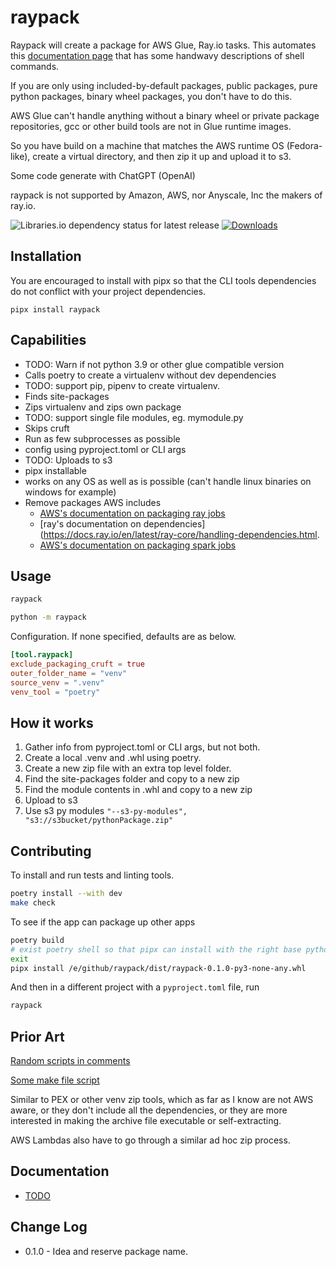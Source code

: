 # raypack

Raypack will create a package for AWS Glue, Ray.io tasks. This automates
this [documentation page](https://docs.aws.amazon.com/glue/latest/dg/edit-script-ray-env-dependencies.html) that has
some handwavy descriptions of shell commands.

If you are only using included-by-default packages, public packages, pure python packages,
binary wheel packages, you don't have to do this.

AWS Glue can't handle anything without a binary wheel or private package repositories, gcc or other build tools are not
in Glue runtime images.

So you have build on a machine that matches the AWS runtime OS (Fedora-like), create a virtual directory,
and then zip it up and upload it to s3.

Some code generate with ChatGPT (OpenAI)

raypack is not supported by Amazon, AWS, nor Anyscale, Inc the makers of ray.io.

![Libraries.io dependency status for latest release](https://img.shields.io/librariesio/release/pypi/raypack) [![Downloads](https://pepy.tech/badge/raypack/month)](https://pepy.tech/project/raypack/month)

## Installation

You are encouraged to install with pipx so that the CLI tools dependencies do not conflict with your project
dependencies.

```shell
pipx install raypack
```

## Capabilities

- TODO: Warn if not python 3.9 or other glue compatible version
- Calls poetry to create a virtualenv without dev dependencies
- TODO: support pip, pipenv to create virtualenv.
- Finds site-packages
- Zips virtualenv and zips own package
- TODO: support single file modules, eg. mymodule.py
- Skips cruft
- Run as few subprocesses as possible
- config using pyproject.toml or CLI args
- TODO: Uploads to s3
- pipx installable
- works on any OS as well as is possible (can't handle linux binaries on windows for example)
- Remove packages AWS includes
  - [AWS's documentation on packaging ray jobs](https://docs.aws.amazon.com/glue/latest/dg/edit-script-ray-env-dependencies.html) 
  - [ray's documentation on dependencies](https://docs.ray.io/en/latest/ray-core/handling-dependencies.html.
  - [AWS's documentation on packaging spark jobs](https://docs.aws.amazon.com/glue/latest/dg/aws-glue-programming-python-libraries.html) 
 
## Usage

```bash
raypack
```

```bash
python -m raypack
```

Configuration. If none specified, defaults are as below.
```toml
[tool.raypack]
exclude_packaging_cruft = true
outer_folder_name = "venv"
source_venv = ".venv"
venv_tool = "poetry"
```

## How it works

1. Gather info from pyproject.toml or CLI args, but not both.
2. Create a local .venv and .whl using poetry.
3. Create a new zip file with an extra top level folder.
4. Find the site-packages folder and copy to a new zip
5. Find the module contents in .whl and copy to a new zip
6. Upload to s3
7. Use s3 py modules `"--s3-py-modules", "s3://s3bucket/pythonPackage.zip"`

## Contributing

To install and run tests and linting tools.
```bash
poetry install --with dev
make check
```

To see if the app can package up other apps
```bash
poetry build
# exist poetry shell so that pipx can install with the right base python
exit 
pipx install /e/github/raypack/dist/raypack-0.1.0-py3-none-any.whl
```
And then in a different project with a `pyproject.toml` file, run

```bash
raypack
```

## Prior Art

[Random scripts in comments](https://github.com/python-poetry/poetry/issues/1937#issuecomment-983754739)

[Some make file script](https://github.com/bhavintandel/py-packager)

Similar to PEX or other venv zip tools, which as far as I know are not AWS aware, or they don't include all the
dependencies, or they are more interested in making the archive file executable or self-extracting.

AWS Lambdas also have to go through a similar ad hoc zip process.

## Documentation

- [TODO](https://github.com/matthewdeanmartin/raypack/blob/main/docs/TODO.md)

## Change Log

- 0.1.0 - Idea and reserve package name.